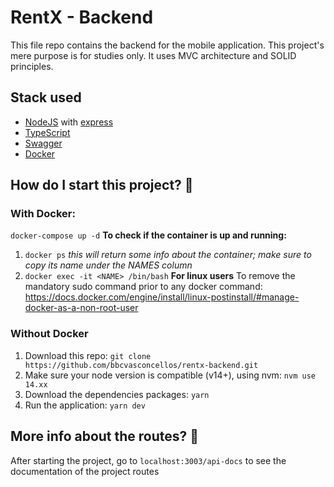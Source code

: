 # RentX - Backend
This file repo contains the backend for the mobile application. This project's mere purpose is for studies only. 
It uses MVC architecture and SOLID principles.

## Stack used
- [NodeJS](https://nodejs.org/en/) with [express](https://expressjs.com/)
- [TypeScript](https://www.typescriptlang.org/)
- [Swagger](https://swagger.io/)
- [Docker](https://docs.docker.com/)

## How do I start this project? 🤔
### With Docker:
`docker-compose up -d`
**To check if the container is up and running:**
1. `docker ps` *this will return some info about the container; make sure to copy its name under the NAMES column*
2. `docker exec -it <NAME> /bin/bash`
**For linux users**
To remove the mandatory sudo command prior to any docker command: https://docs.docker.com/engine/install/linux-postinstall/#manage-docker-as-a-non-root-user

### Without Docker
1. Download this repo: `git clone https://github.com/bbcvasconcellos/rentx-backend.git`
2. Make sure your node version is compatible (v14+), using nvm: `nvm use 14.xx`
3. Download the dependencies packages: `yarn`
4. Run the application: `yarn dev`

## More info about the routes? 📖
After starting the project, go to `localhost:3003/api-docs` to see the documentation of the project routes 
